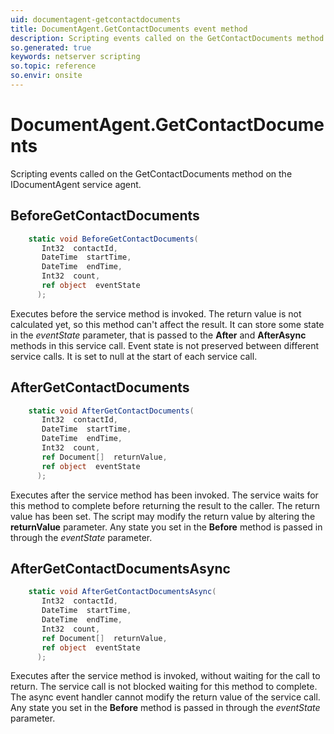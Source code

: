 ```yaml
---
uid: documentagent-getcontactdocuments
title: DocumentAgent.GetContactDocuments event method
description: Scripting events called on the GetContactDocuments method on the DocumentAgent service agent.
so.generated: true
keywords: netserver scripting
so.topic: reference
so.envir: onsite
---
```

# DocumentAgent.GetContactDocuments

Scripting events called on the <see cref='M:IDocumentAgent.GetContactDocuments'>GetContactDocuments</see> method on the <see cref='IDocumentAgent'>IDocumentAgent</see>  service agent.

## BeforeGetContactDocuments
```cs
    static void BeforeGetContactDocuments(
       Int32  contactId,
       DateTime  startTime,
       DateTime  endTime,
       Int32  count,
       ref object  eventState
      );
```
Executes before the service method is invoked.
The return value is not calculated yet, so this method can't affect the result.
It can store some state in the *eventState* parameter, that is passed to the **After** and **AfterAsync** methods in this service call.
Event state is not preserved between different service calls. It is set to null at the start of each service call.
## AfterGetContactDocuments
```cs
    static void AfterGetContactDocuments(
       Int32  contactId,
       DateTime  startTime,
       DateTime  endTime,
       Int32  count,
       ref Document[]  returnValue,
       ref object  eventState
      );
```
Executes after the service method has been invoked. The service waits for this method to complete before returning the result to the caller.
The return value has been set. The script may modify the return value by altering the **returnValue** parameter.
Any state you set in the **Before** method is passed in through the *eventState* parameter.
## AfterGetContactDocumentsAsync
```cs
    static void AfterGetContactDocumentsAsync(
       Int32  contactId,
       DateTime  startTime,
       DateTime  endTime,
       Int32  count,
       ref Document[]  returnValue,
       ref object  eventState
      );
```
Executes after the service method is invoked, without waiting for the call to return.
The service call is not blocked waiting for this method to complete.
The async event handler cannot modify the return value of the service call.
Any state you set in the **Before** method is passed in through the *eventState* parameter.

